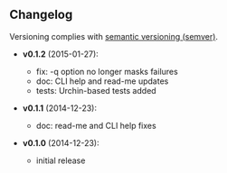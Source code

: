 ## Changelog

Versioning complies with [semantic versioning (semver)](http://semver.org/).

<!-- NOTE: An entry template is automatically added each time `make version` is called. Fill in changes afterwards. -->

* **v0.1.2** (2015-01-27):
  * fix: -q option no longer masks failures
  * doc: CLI help and read-me updates
  * tests: Urchin-based tests added

* **v0.1.1** (2014-12-23):
  * doc: read-me and CLI help fixes

* **v0.1.0** (2014-12-23):
  * initial release
